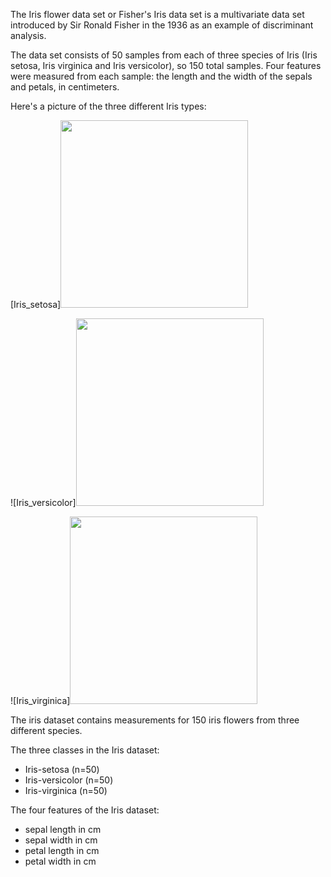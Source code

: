 The Iris flower data set or Fisher's Iris data set is a multivariate data set introduced by Sir Ronald Fisher in the 1936 as an example of discriminant analysis.

The data set consists of 50 samples from each of three species of Iris (Iris setosa, Iris virginica and Iris versicolor), so 150 total samples. Four features were measured from each sample: the length and the width of the sepals and petals, in centimeters.

Here's a picture of the three different Iris types:

[Iris_setosa]<img src="http://upload.wikimedia.org/wikipedia/commons/5/56/Kosaciec_szczecinkowaty_Iris_setosa.jpg" width="300" height="300">

![Iris_versicolor]<img src="http://upload.wikimedia.org/wikipedia/commons/4/41/Iris_versicolor_3.jpg" width="300" height="300">

![Iris_virginica]<img src="http://upload.wikimedia.org/wikipedia/commons/9/9f/Iris_virginica.jpg" width="300" height="300">


The iris dataset contains measurements for 150 iris flowers from three different species.

The three classes in the Iris dataset:
- Iris-setosa (n=50)
- Iris-versicolor (n=50)
- Iris-virginica (n=50)

The four features of the Iris dataset:
- sepal length in cm
- sepal width in cm
- petal length in cm
- petal width in cm
